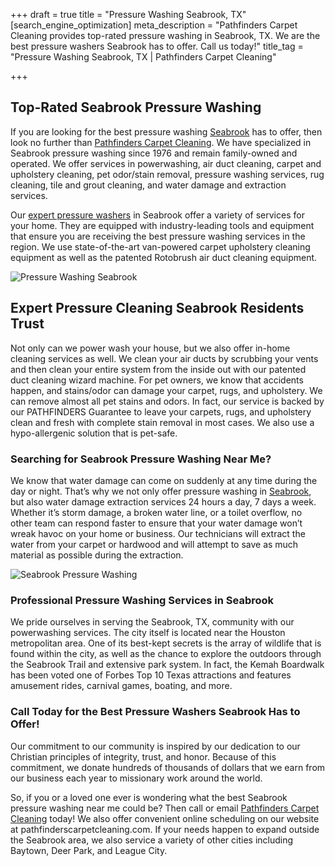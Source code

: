 +++
draft = true
title = "Pressure Washing Seabrook, TX"
[search_engine_optimization]
meta_description = "Pathfinders Carpet Cleaning provides top-rated pressure washing in Seabrook, TX. We are the best pressure washers Seabrook has to offer. Call us today!"
title_tag = "Pressure Washing Seabrook, TX | Pathfinders Carpet Cleaning"

+++
## Top-Rated Seabrook Pressure Washing

If you are looking for the best pressure washing [Seabrook](https://www.seabrooktx.gov/ "Seabrook, TX") has to offer, then look no further than [Pathfinders Carpet Cleaning](https://www.pathfinderscarpetcleaning.com/ "Pressure Washing"). We have specialized in Seabrook pressure washing since 1976 and remain family-owned and operated. We offer services in powerwashing, air duct cleaning, carpet and upholstery cleaning, pet odor/stain removal, pressure washing services, rug cleaning, tile and grout cleaning, and water damage and extraction services.

Our [expert pressure washers](https://www.pathfinderscarpetcleaning.com/about "Pressure Washers") in Seabrook offer a variety of services for your home. They are equipped with industry-leading tools and equipment that ensure you are receiving the best pressure washing services in the region. We use state-of-the-art van-powered carpet upholstery cleaning equipment as well as the patented Rotobrush air duct cleaning equipment.

![Pressure Washing Seabrook](/uploads/pressure-washing-seabrook.jpeg "Pressure Washing Seabrook")

## Expert Pressure Cleaning Seabrook Residents Trust

Not only can we power wash your house, but we also offer in-home cleaning services as well. We clean your air ducts by scrubbing your vents and then clean your entire system from the inside out with our patented duct cleaning wizard machine. For pet owners, we know that accidents happen, and stains/odor can damage your carpet, rugs, and upholstery. We can remove almost all pet stains and odors. In fact, our service is backed by our PATHFINDERS Guarantee to leave your carpets, rugs, and upholstery clean and fresh with complete stain removal in most cases. We also use a hypo-allergenic solution that is pet-safe.

### Searching for Seabrook Pressure Washing Near Me?

We know that water damage can come on suddenly at any time during the day or night. That’s why we not only offer pressure washing in [Seabrook](https://www.bestplaces.net/city/texas/seabrook "Seabrook, TX"), but also water damage extraction services 24 hours a day, 7 days a week. Whether it’s storm damage, a broken water line, or a toilet overflow, no other team can respond faster to ensure that your water damage won’t wreak havoc on your home or business. Our technicians will extract the water from your carpet or hardwood and will attempt to save as much material as possible during the extraction.

![Seabrook Pressure Washing](/uploads/seabrook-pressure-washing.jpeg "Seabrook Pressure Washing")

### Professional Pressure Washing Services in Seabrook

We pride ourselves in serving the Seabrook, TX, community with our powerwashing services. The city itself is located near the Houston metropolitan area. One of its best-kept secrets is the array of wildlife that is found within the city, as well as the chance to explore the outdoors through the Seabrook Trail and extensive park system. In fact, the Kemah Boardwalk has been voted one of Forbes Top 10 Texas attractions and features amusement rides, carnival games, boating, and more.

### Call Today for the Best Pressure Washers Seabrook Has to Offer!

Our commitment to our community is inspired by our dedication to our Christian principles of integrity, trust, and honor. Because of this commitment, we donate hundreds of thousands of dollars that we earn from our business each year to missionary work around the world.

So, if you or a loved one ever is wondering what the best Seabrook pressure washing near me could be? Then call or email [Pathfinders Carpet Cleaning](https://www.pathfinderscarpetcleaning.com/contact "Pressure Washing") today! We also offer convenient online scheduling on our website at pathfinderscarpetcleaning.com. If your needs happen to expand outside the Seabrook area, we also service a variety of other cities including Baytown, Deer Park, and League City.